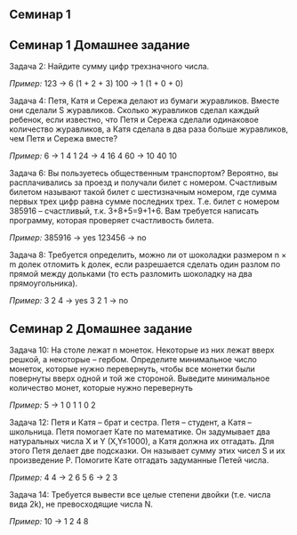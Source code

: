 ## Семинар 1

## Семинар 1 Домашнее задание
Задача 2: Найдите сумму цифр трехзначного числа.

*Пример:*
123 -> 6 (1 + 2 + 3)
100 -> 1 (1 + 0 + 0)

Задача 4: Петя, Катя и Сережа делают из бумаги журавликов. Вместе они сделали S журавликов. Сколько журавликов сделал каждый ребенок, если известно, что Петя и Сережа сделали одинаковое количество журавликов, а Катя сделала в два раза больше журавликов, чем Петя и Сережа вместе?

*Пример:*
6 -> 1  4  1
24 -> 4  16  4
60 -> 10  40  10

Задача 6: Вы пользуетесь общественным транспортом? Вероятно, вы расплачивались за проезд и получали билет с номером. Счастливым билетом называют такой билет с шестизначным номером, где сумма первых трех цифр равна сумме последних трех. Т.е. билет с номером 385916 – счастливый, т.к. 3+8+5=9+1+6. Вам требуется написать программу, которая проверяет счастливость билета.

*Пример:*
385916 -> yes
123456 -> no

Задача 8: Требуется определить, можно ли от шоколадки размером n × m долек отломить k долек, если разрешается сделать один разлом по прямой между дольками (то есть разломить шоколадку на два прямоугольника).

*Пример:*
3 2 4 -> yes
3 2 1 -> no

## Семинар 2 Домашнее задание

Задача 10: На столе лежат n монеток. Некоторые из них лежат вверх решкой, а некоторые – гербом. Определите минимальное число монеток, которые нужно перевернуть, чтобы все монетки были повернуты вверх одной и той же стороной. Выведите минимальное количество монет, которые нужно перевернуть

*Пример:*
5 -> 1 0 1 1 0
2

Задача 12: Петя и Катя – брат и сестра. Петя – студент, а Катя – школьница. Петя помогает Кате по математике. Он задумывает два натуральных числа X и Y (X,Y≤1000), а Катя должна их отгадать. Для этого Петя делает две подсказки. Он называет сумму этих чисел S и их произведение P. Помогите Кате отгадать задуманные Петей числа.

*Пример:*
4 4 -> 2 6
5 6 -> 2 3

Задача 14: Требуется вывести все целые степени двойки (т.е. числа вида 2k), не превосходящие числа N.

*Пример:*
10 -> 1 2 4 8